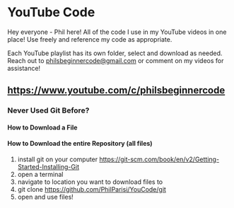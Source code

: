 # YouTube Code
Hey everyone - Phil here! All of the code I use in my YouTube videos in one place!
Use freely and reference my code as appropriate.

Each YouTube playlist has its own folder, select and download as needed.
Reach out to philsbeginnercode@gmail.com or comment on my videos for assistance!

## https://www.youtube.com/c/philsbeginnercode


### Never Used Git Before?
#### How to Download a File

#### How to Download the entire Repository (all files)
1. install git on your computer https://git-scm.com/book/en/v2/Getting-Started-Installing-Git
2. open a terminal
3. navigate to location you want to download files to
4. git clone https://github.com/PhilParisi/YouCode/git
5. open and use files!

